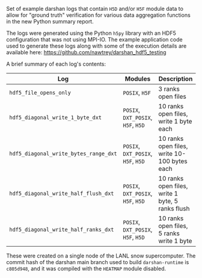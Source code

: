Set of example darshan logs that contain `H5D` and/or `H5F` module data
to allow for "ground truth" verification for various data aggregation
functions in the new Python summary report.

The logs were generated using the Python `h5py` library with an HDF5
configuration that was not using MPI-IO. The example application code
used to generate these logs along with some of the execution details
are available here: https://github.com/nawtrey/darshan_hdf5_testing

A brief summary of each log's contents:

| Log                                   | Modules                            | Description                                      |
|---------------------------------------|------------------------------------|--------------------------------------------------|
| `hdf5_file_opens_only`                | `POSIX`, `H5F`                     | 3 ranks open files                               |
| `hdf5_diagonal_write_1_byte_dxt`      | `POSIX`, `DXT_POSIX`, `H5F`, `H5D` | 10 ranks open files, write 1 byte each           |
| `hdf5_diagonal_write_bytes_range_dxt` | `POSIX`, `DXT_POSIX`, `H5F`, `H5D` | 10 ranks open files, write 10-100 bytes each     |
| `hdf5_diagonal_write_half_flush_dxt`  | `POSIX`, `DXT_POSIX`, `H5F`, `H5D` | 10 ranks open files, write 1 byte, 5 ranks flush |
| `hdf5_diagonal_write_half_ranks_dxt`  | `POSIX`, `DXT_POSIX`, `H5F`, `H5D` | 10 ranks open files, 5 ranks write 1 byte        |


These were created on a single node of the LANL snow supercomputer. The
commit hash of the darshan main branch used to build `darshan-runtime`
is `c805d948`, and it was compiled with the `HEATMAP` module disabled.
